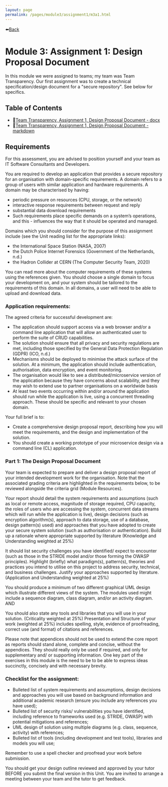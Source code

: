 ```yaml
---
layout: page
permalink: /pages/module3/assignment1/m3a1.html
---
```


⬅️[Back](/pages/module3.html)

# Module 3: Assignment 1: Design Proposal Document

In this module we were assigned to teams; my team was Team Transparency. Our first assignment was to create a technical specification/design document for a "secure repository". See below for specifics.

## Table of Contents

- 📃[Team Transparency, Assignment 1, Design Proposal Document - docx](/pages/module3/assignment1/teamtransparency-ssdcs-design-proposal-doc.docx)
- 📃[Team Transparency, Assignment 1, Design Proposal Document - markdown](/pages/module3/assignment1/teamtransparency-ssdcs-design-proposal-doc.html)

## Requirements

For this assessment, you are advised to position yourself and your team as IT Software Consultants and Developers.

You are required to develop an application that provides a secure repository for an organisation with domain-specific requirements. A domain refers to a group of users with similar application and hardware requirements. A domain may be characterised by having:

- periodic pressure on resources (CPU, storage, or the network)
- interactive response requirements between request and reply
- substantial data download requirements
- Such requirements place specific demands on a system’s operations, and this - influences the way that it should be operated and managed.

Domains which you should consider for the purpose of this assignment include (see the Unit reading list for the appropriate links):

- the International Space Station (NASA, 2007)
- the Dutch Police Internet Forensics (Government of the Netherlands, n.d.)
- the Hadron Collider at CERN (The Computer Security Team, 2020)

You can read more about the computer requirements of these systems using the references given. You should choose a single domain to focus your development on, and your system should be tailored to the requirements of this domain. In all domains, a user will need to be able to upload and download data.

### Application requirements:

The agreed criteria for successful development are:

- The application should support access via a web browser and/or a command line application that will allow an authenticated user to perform the suite of CRUD capabilities.
- The solution should ensure that all privacy and security regulations are met, including those specified by the General Data Protection Regulation (GDPR) (ICO, n.d.)
- Mechanisms should be deployed to minimise the attack surface of the solution. At a minimum, the application should include authentication, authorisation, data encryption, and event monitoring.
- The organisation would like to see a distributed/microservice version of the application because they have concerns about scalability, and they may wish to extend use to partner organisations on a worldwide basis
- At least two events occurring within and/or around the application should run while the application is live, using a concurrent threading approach. These should be specific and relevant to your chosen domain.

Your full brief is to:

- Create a comprehensive design proposal report, describing how you will meet the requirements, and the design and implementation of the solution.
- You should create a working prototype of your microservice design via a command line (CL) application.

### Part 1: The Design Proposal Document

Your team is expected to prepare and deliver a design proposal report of your intended development work for the organisation. Note that the associated grading criteria are highlighted in the requirements below, to be reviewed alongside the criteria grid (Module Resources).

Your report should detail the system requirements and assumptions (such as local or remote access, magnitude of storage required, CPU capacity, the roles of users who are accessing the system, concurrent data streams which will run while the application is live), design decisions (such as encryption algorithm(s), approach to data storage, use of a database, design pattern(s) used) and approaches that you have adopted to create your secure system solution (such as authorisation or authentication). Build up a rationale where appropriate supported by literature (Knowledge and Understanding weighted at 25%)

It should list security challenges you have identified/ expect to encounter (such as those in the STRIDE model and/or those forming the OWASP principles). Highlight (briefly) what paradigm(s), pattern(s), theories and practices you intend to utilise on this project to address security, technical, and business challenges. Justify your approaches supported by literature. (Application and Understanding weighted at 25%)

You should produce a minimum of two different graphical UML design which illustrate different views of the system. The modules used might include a sequence diagram, class diagram, and/or an activity diagram. AND

You should also state any tools and libraries that you will use in your solution. (Criticality weighted at 25%)
Presentation and Structure of your work (weighted at 25%) includes spelling, style, evidence of proofreading, correct use (and format) of citations and references.

Please note that appendices should not be used to extend the core report as reports should stand alone, complete and concise, without the appendices. They should really only be used if required, and only for supplementary and/ or supporting information. One key part of the exercises in this module is the need to be to be able to express ideas succinctly, concisely and with necessary brevity.

### Checklist for the assignment:

- Bulleted list of system requirements and assumptions, design decisions and approaches you will use based on background information and additional academic research (ensure you include any references you have used);
- Bulleted list of security risks/ vulnerabilities you have identified, including reference to frameworks used (e.g. STRIDE, OWASP) with potential mitigations and references;
- UML design of solution using multiple diagrams (e.g. class, sequence, activity) with references;
- Bulleted list of tools (including development and test tools), libraries and models you will use;

Remember to use a spell checker and proofread your work before submission.

You should get your design outline reviewed and approved by your tutor BEFORE you submit the final version in this Unit. You are invited to arrange a meeting between your team and the tutor to get feedback.
